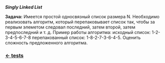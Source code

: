 <b><i>Singly Linked List</i></b>

<b>Задача:</b>
Имеется простой односвязный список размера N. Необходимо реализовать алгоритм, который перепаковывает список так, чтобы за первым элеметом следовал последний, затем второй, затем предпоследний и т. д. Пример работы алгоритма: исходный список: 1-2-3-4-5-6-7-8 перепакованный список: 1-8-2-7-3-6-4-5. Оценить сложность предложенного алгоритма.

### <a href="https://github.com/NoOmega/tests"><- tests</a>
